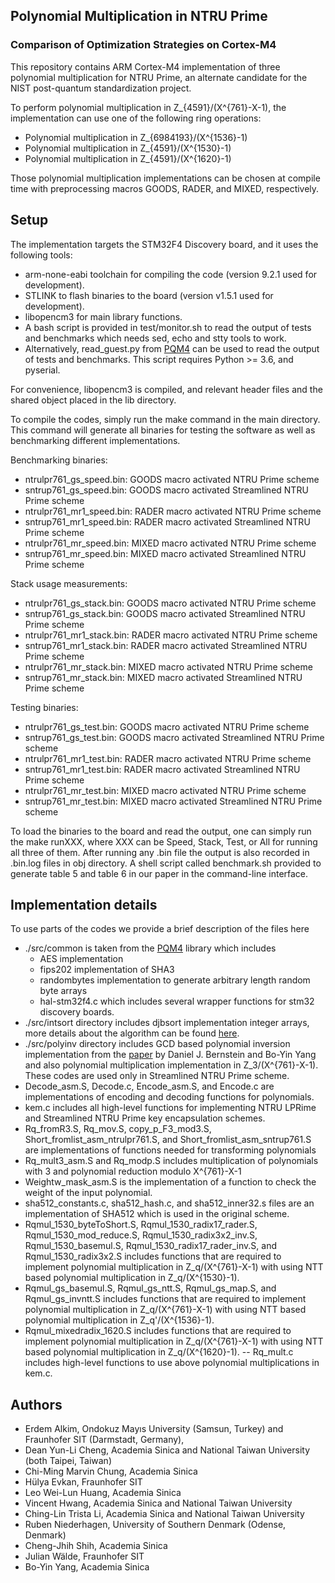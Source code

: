 ## Polynomial Multiplication in NTRU Prime
### Comparison of Optimization Strategies on Cortex-M4

This repository contains ARM Cortex-M4 implementation of three polynomial multiplication for NTRU Prime, an alternate candidate for the NIST post-quantum standardization project.

To perform polynomial multiplication in Z_{4591}/(X^{761}-X-1), the implementation can use one of the following ring operations:
- Polynomial multiplication in Z_{6984193}/(X^{1536}-1)
- Polynomial multiplication in Z_{4591}/(X^{1530}-1)
- Polynomial multiplication in Z_{4591}/(X^{1620}-1)

Those polynomial multiplication implementations can be chosen at compile time with preprocessing macros GOODS, RADER, and MIXED, respectively.

## Setup
The implementation targets the STM32F4 Discovery board, and it uses the following tools:
- arm-none-eabi toolchain for compiling the code (version 9.2.1 used for development).
- STLINK to flash binaries to the board (version v1.5.1 used for development).
- libopencm3 for main library functions.
- A bash script is provided in test/monitor.sh to read the output of tests and benchmarks which needs sed, echo and stty tools to work.
- Alternatively, read_guest.py from [PQM4](https://github.com/mupq/pqm4) can be used to read the output of tests and benchmarks. This script requires Python >= 3.6, and pyserial.

For convenience, libopencm3 is compiled, and relevant header files and the shared object placed in the lib directory.

To compile the codes, simply run the make command in the main directory. This command will generate all binaries for testing the software as well as benchmarking different implementations.

Benchmarking binaries:
- ntrulpr761\_gs\_speed.bin: GOODS macro activated NTRU Prime scheme
- sntrup761\_gs\_speed.bin: GOODS macro activated Streamlined NTRU Prime scheme
- ntrulpr761\_mr1\_speed.bin: RADER macro activated NTRU Prime scheme
- sntrup761\_mr1\_speed.bin: RADER macro activated Streamlined NTRU Prime scheme
- ntrulpr761\_mr\_speed.bin: MIXED macro activated NTRU Prime scheme
- sntrup761\_mr\_speed.bin: MIXED macro activated Streamlined NTRU Prime scheme

Stack usage measurements:
- ntrulpr761\_gs\_stack.bin: GOODS macro activated NTRU Prime scheme
- sntrup761\_gs\_stack.bin: GOODS macro activated Streamlined NTRU Prime scheme
- ntrulpr761\_mr1\_stack.bin: RADER macro activated NTRU Prime scheme
- sntrup761\_mr1\_stack.bin: RADER macro activated Streamlined NTRU Prime scheme
- ntrulpr761\_mr\_stack.bin: MIXED macro activated NTRU Prime scheme
- sntrup761\_mr\_stack.bin: MIXED macro activated Streamlined NTRU Prime scheme

Testing binaries:
- ntrulpr761\_gs\_test.bin: GOODS macro activated NTRU Prime scheme
- sntrup761\_gs\_test.bin: GOODS macro activated Streamlined NTRU Prime scheme
- ntrulpr761\_mr1\_test.bin: RADER macro activated NTRU Prime scheme
- sntrup761\_mr1\_test.bin: RADER macro activated Streamlined NTRU Prime scheme
- ntrulpr761\_mr\_test.bin: MIXED macro activated NTRU Prime scheme
- sntrup761\_mr\_test.bin: MIXED macro activated Streamlined NTRU Prime scheme

To load the binaries to the board and read the output, one can simply run the make runXXX, where XXX can be Speed, Stack, Test, or All for running all three of them. After running any .bin file the output is also recorded in .bin.log files in obj directory. A shell script called benchmark.sh provided to generate table 5 and table 6 in our paper in the command-line interface.

## Implementation details

To use parts of the codes we provide a brief description of the files here
- ./src/common is taken from the [PQM4](https://github.com/mupq/pqm4) library which includes
  - AES implementation
  - fips202 implementation of SHA3
  - randombytes implementation to generate arbitrary length random byte arrays
  - hal-stm32f4.c which includes several wrapper functions for stm32 discovery boards.
- ./src/intsort directory includes djbsort implementation integer arrays, more details about the algorithm can be found [here](https://sorting.cr.yp.to/).
- ./src/polyinv directory includes GCD based polynomial inversion implementation from the [paper](https://doi.org/10.13154/tches.v2019.i3.340-398) by Daniel J. Bernstein and Bo-Yin Yang and also polynomial multiplication implementation in Z_3/(X^{761}-X-1). These codes are used only in Streamlined NTRU Prime scheme.
- Decode\_asm.S, Decode.c, Encode\_asm.S, and Encode.c are implementations of encoding and decoding functions for polynomials.
- kem.c includes all high-level functions for implementing NTRU LPRime and Streamlined NTRU Prime key encapsulation schemes.
- Rq_fromR3.S, Rq_mov.S, copy_p_F3_mod3.S, Short_fromlist_asm_ntrulpr761.S, and Short_fromlist_asm_sntrup761.S are implementations of functions needed for transforming polynomials
- Rq_mult3_asm.S and Rq_modp.S includes multiplication of polynomials with 3 and polynomial reduction modulo X^{761}-X-1
- Weightw_mask_asm.S is the implementation of a function to check the weight of the input polynomial.
- sha512_constants.c, sha512_hash.c, and sha512_inner32.s files are an implementation of SHA512 which is used in the original scheme.
- Rqmul_1530_byteToShort.S, Rqmul_1530_radix17_rader.S, Rqmul_1530_mod_reduce.S, Rqmul_1530_radix3x2_inv.S, Rqmul_1530_basemul.S, Rqmul_1530_radix17_rader_inv.S, and Rqmul_1530_radix3x2.S includes functions that are required to implement polynomial multiplication in Z_q/(X^{761}-X-1) with using NTT based polynomial multiplication in Z_q/(X^{1530}-1).
- Rqmul_gs_basemul.S, Rqmul_gs_ntt.S, Rqmul_gs_map.S, and Rqmul_gs_invntt.S includes functions that are required to implement polynomial multiplication in Z_q/(X^{761}-X-1) with using NTT based polynomial multiplication in Z_q'/(X^{1536}-1).
- Rqmul_mixedradix_1620.S includes functions that are required to implement polynomial multiplication in Z_q/(X^{761}-X-1) with using NTT based polynomial multiplication in Z_q/(X^{1620}-1).
-- Rq_mult.c includes high-level functions to use above polynomial multiplications in kem.c.


## Authors
* Erdem Alkim, Ondokuz Mayıs University (Samsun, Turkey) and Fraunhofer SIT (Darmstadt, Germany),
* Dean Yun-Li Cheng, Academia Sinica and National Taiwan University (both Taipei, Taiwan)
* Chi-Ming Marvin Chung, Academia Sinica
* Hülya Evkan, Fraunhofer SIT
* Leo Wei-Lun Huang, Academia Sinica
* Vincent Hwang, Academia Sinica and National Taiwan University
* Ching-Lin Trista Li, Academia Sinica and National Taiwan University
* Ruben Niederhagen, University of Southern Denmark (Odense, Denmark)
* Cheng-Jhih Shih, Academia Sinica
* Julian Wälde, Fraunhofer SIT
* Bo-Yin Yang, Academia Sinica
